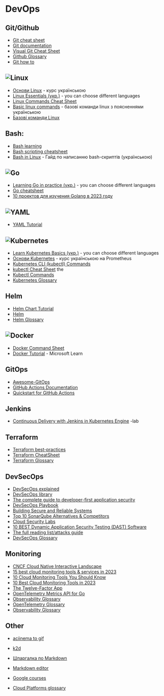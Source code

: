 # DevOps

## Git/Github

- [Git cheat sheet](https://education.github.com/git-cheat-sheet-education.pdf)
- [Git documentation](https://git-scm.com/docs/)
- [Visual Git Cheat Sheet](https://ndpsoftware.com/git-cheatsheet.html#loc=index)
- [Github Glossary](https://docs.github.com/en/get-started/learning-about-github/github-glossary)
- [Git how to](https://githowto.com/uk)

## ![Linux](https://img.shields.io/badge/Linux-FCC624?style=for-the-badge&logo=linux&logoColor=black)

- [Основи Linux](https://apps.prometheus.org.ua/learning/course/course-v1:LinuxFoundation+INTRO_LINUX101+2023_T1/home) - курс українською
- [Linux Essentials (укр.)](https://learning.lpi.org/uk/learning-materials/010-160/) - you can choose different languages
- [Linux Commands Cheat Sheet](https://www.geeksforgeeks.org/linux-commands-cheat-sheet/)
- [Basic linux commands](https://lohvynenko.com/uk/blog/basic-linux-commands.html) - базові команди linux з поясненнями українською
- [Базові команди Linux](https://magefan.com/ua/blog/korysni-komandy-linux)

## Bash:
- [Bash learning](https://learnxinyminutes.com/docs/bash/)
- [Bash scripting cheatsheet](https://devhints.io/bash)
- [Bash in Linux](https://acode.com.ua/bash-in-linux/) - Гайд по написанню bash-скриптів (українською)

## ![Go](https://img.shields.io/badge/go-%2300ADD8.svg?style=for-the-badge&logo=go&logoColor=white)

- [Learning Go in practice (укр.)](https://go-tour-ua-translation.lm.r.appspot.com/welcome/1) - you can choose different languages
- [Go cheatsheet](https://devhints.io/go)
- [10 проектов для изучения Golang в 2023 году](https://medium.com/nuances-of-programming/10-%D0%BF%D1%80%D0%BE%D0%B5%D0%BA%D1%82%D0%BE%D0%B2-%D0%B4%D0%BB%D1%8F-%D0%B8%D0%B7%D1%83%D1%87%D0%B5%D0%BD%D0%B8%D1%8F-golang-%D0%B2-2023-%D0%B3%D0%BE%D0%B4%D1%83-d4517f464b99)

## ![YAML](https://img.shields.io/badge/yaml-%23ffffff.svg?style=for-the-badge&logo=yaml&logoColor=151515)

- [YAML Tutorial](https://spacelift.io/blog/yaml)
  
## ![Kubernetes](https://img.shields.io/badge/kubernetes-%23326ce5.svg?style=for-the-badge&logo=kubernetes&logoColor=white)

- [Learn Kubernetes Basics (укр.)](https://kubernetes.io/uk/docs/tutorials/kubernetes-basics/) - you can choose different languages
- [Основи Kubernetes](https://apps.prometheus.org.ua/learning/course/course-v1:LinuxFoundation+INTRO101+2023_T1/home) - курс українською на Prometheus
- [Kubernetes CLI (kubectl) Commands](https://www.coursera.org/collections/kubernetes-cheat-sheet?utm_source=ln&utm_medium=page_share&utm_content=cc&utm_campaign=top_button)
- [kubectl Cheat Sheet](https://kubernetes.io/docs/reference/kubectl/cheatsheet/) the 
- [Kubectl Commands](https://lyz-code.github.io/blue-book/devops/kubectl/kubectl_commands/)
- [Kubernetes Glossary](https://kubernetes.io/uk/docs/reference/glossary/?core-object=true)

## Helm
- [Helm Chart Tutorial](https://devopscube.com/create-helm-chart/)
- [Helm](https://www.digitalocean.com/community/tutorials/an-introduction-to-helm-the-package-manager-for-kubernetes-ru)
- [Helm Glossary](https://helm.sh/docs/glossary/)

## ![Docker](https://img.shields.io/badge/docker-%230db7ed.svg?style=for-the-badge&logo=docker&logoColor=white)

- [Docker Command Sheet](https://github.com/Ignitetechnologies/Mindmap/tree/main/Docker%20CheatSheet)
- [Docker Tutorial](https://learn.microsoft.com/ru-ru/visualstudio/docker/tutorials/docker-tutorial) - Microsoft Learn

## GitOps

- [Awesome-GitOps](https://github.com/weaveworks/awesome-gitops)
- [GitHub Actions Documentation](https://docs.github.com/en/actions)
- [Quickstart for GitHub Actions](https://docs.github.com/en/actions/quickstart)

## Jenkins
- [Continuous Delivery with Jenkins in Kubernetes Engine](https://www.cloudskillsboost.google/focuses/1104?parent=catalog) -lab

## Terraform 

- [Terraform best-practices](https://www.terraform-best-practices.com/v/uk)
- [Terraform CheatSheet](https://www.pluralsight.com/resources/blog/cloud/the-ultimate-terraform-cheatsheet)
- [Terraform Glossary](https://developer.hashicorp.com/terraform/docs/glossary)

## DevSecOps

- [DevSecOps explained](https://resources.github.com/devops/fundamentals/devsecops/)
- [DevSecOps library](https://github.com/sottlmarek/DevSecOps)
- [The complete guide to developer-first application security](https://drive.google.com/file/d/1pWUV8zP6HWB1zl_Cz9AS2erszCWFdPib/view)
- [DevSecOps Playbook](https://github.com/6mile/DevSecOps-Playbook)
- [Building Secure and Reliable Systems](https://www.oreilly.com/library/view/building-secure-and/9781492083115/)
- [Top 10 SonarQube Alternatives & Competitors](https://www.g2.com/products/sonarqube/competitors/alternatives)
- [Cloud Security Labs](https://github.com/iknowjason/Awesome-CloudSec-Labs)
- [10 BEST Dynamic Application Security Testing (DAST) Software](https://www.softwaretestinghelp.com/dynamic-application-security-testing-dast-software/)
- [The full reading list/attacks guide](https://blog.cloudflare.com/2022-attacks-an-august-reading-list-to-go-shields-up)
- [DevSecOps Glossary](https://blog.gitguardian.com/glossary/)

## Monitoring
- [CNCF Cloud Native Interactive Landscape](https://landscape.cncf.io/)
- [15 best cloud monitoring tools & services in 2023](https://middleware.io/blog/cloud-monitoring-tools/)
- [10 Cloud Monitoring Tools You Should Know](https://bluexp.netapp.com/blog/blg-10-cloud-monitoring-tools-you-should-know)
- [10 Best Cloud Monitoring Tools in 2023](https://betterstack.com/community/comparisons/cloud-monitoring-tools/)
- [The Twelve-Factor App](https://12factor.net/)
- [OpenTelemetry Metrics API for Go](https://uptrace.dev/opentelemetry/go-metrics.html)
- [Observability Glossary](https://www.honeycomb.io/getting-started/observability-glossary)
- [OpenTelemetry Glossary](https://opentelemetry.io/docs/concepts/glossary/)
- [Observability Glossary](https://www.solarwinds.com/resources/it-glossary/observability)
  
## Other

- [aciinema to gif](https://dstein64.github.io/gifcast/)

- [k2d](https://docs.k2d.io/)

- [Шпаргалка по Markdown](https://gist.github.com/fomvasss/8dd8cd7f88c67a4e3727f9d39224a84c#file-markdown-md)
  
- [Markdown editor](https://pandao.github.io/editor.md/en.html)

- [Google courses](https://learning.google/intl/uk_ua/work/)
  
- [Cloud Platforms glossary](https://solutionsreview.com/cloud-platforms/glossary/#theletterA)
